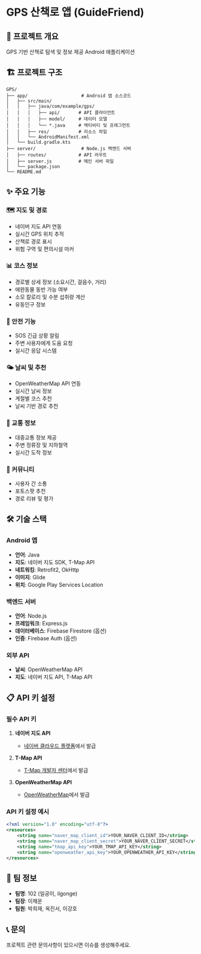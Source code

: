 # GPS 산책로 앱 (GuideFriend)

## 📱 프로젝트 개요
GPS 기반 산책로 탐색 및 정보 제공 Android 애플리케이션

## 🏗️ 프로젝트 구조
```
GPS/
├── app/                    # Android 앱 소스코드
│   ├── src/main/
│   │   ├── java/com/example/gps/
│   │   │   ├── api/       # API 클라이언트
│   │   │   ├── model/     # 데이터 모델
│   │   │   └── *.java     # 액티비티 및 프래그먼트
│   │   ├── res/           # 리소스 파일
│   │   └── AndroidManifest.xml
│   └── build.gradle.kts
├── server/                 # Node.js 백엔드 서버
│   ├── routes/            # API 라우트
│   ├── server.js          # 메인 서버 파일
│   └── package.json
└── README.md
```

## ✨ 주요 기능

### 🗺️ 지도 및 경로
- 네이버 지도 API 연동
- 실시간 GPS 위치 추적
- 산책로 경로 표시
- 위험 구역 및 편의시설 마커

### 📊 코스 정보
- 경로별 상세 정보 (소요시간, 걸음수, 거리)
- 애완동물 동반 가능 여부
- 소모 칼로리 및 수분 섭취량 계산
- 유동인구 정보

### 🚨 안전 기능
- SOS 긴급 상황 알림
- 주변 사용자에게 도움 요청
- 실시간 응답 시스템

### 🌤️ 날씨 및 추천
- OpenWeatherMap API 연동
- 실시간 날씨 정보
- 계절별 코스 추천
- 날씨 기반 경로 추천

### 🚌 교통 정보
- 대중교통 정보 제공
- 주변 정류장 및 지하철역
- 실시간 도착 정보

### 👥 커뮤니티
- 사용자 간 소통
- 포토스팟 추천
- 경로 리뷰 및 평가

## 🛠️ 기술 스택

### Android 앱
- **언어**: Java
- **지도**: 네이버 지도 SDK, T-Map API
- **네트워킹**: Retrofit2, OkHttp
- **이미지**: Glide
- **위치**: Google Play Services Location

### 백엔드 서버
- **언어**: Node.js
- **프레임워크**: Express.js
- **데이터베이스**: Firebase Firestore (옵션)
- **인증**: Firebase Auth (옵션)

### 외부 API
- **날씨**: OpenWeatherMap API
- **지도**: 네이버 지도 API, T-Map API

## 📋 API 키 설정

### 필수 API 키
1. **네이버 지도 API**
   - [네이버 클라우드 플랫폼](https://www.ncloud.com/)에서 발급

2. **T-Map API**
   - [T-Map 개발자 센터](https://developers.sktelecom.com/)에서 발급

3. **OpenWeatherMap API**
   - [OpenWeatherMap](https://openweathermap.org/api)에서 발급

### API 키 설정 예시
```xml
<?xml version="1.0" encoding="utf-8"?>
<resources>
    <string name="naver_map_client_id">YOUR_NAVER_CLIENT_ID</string>
    <string name="naver_map_client_secret">YOUR_NAVER_CLIENT_SECRET</string>
    <string name="tmap_api_key">YOUR_TMAP_API_KEY</string>
    <string name="openweather_api_key">YOUR_OPENWEATHER_API_KEY</string>
</resources>
```

## 👥 팀 정보
- **팀명**: 102 (일공이, ilgonge)
- **팀장**: 이채운
- **팀원**: 박희재, 옥진서, 이강호

## 📞 문의
프로젝트 관련 문의사항이 있으시면 이슈를 생성해주세요. 